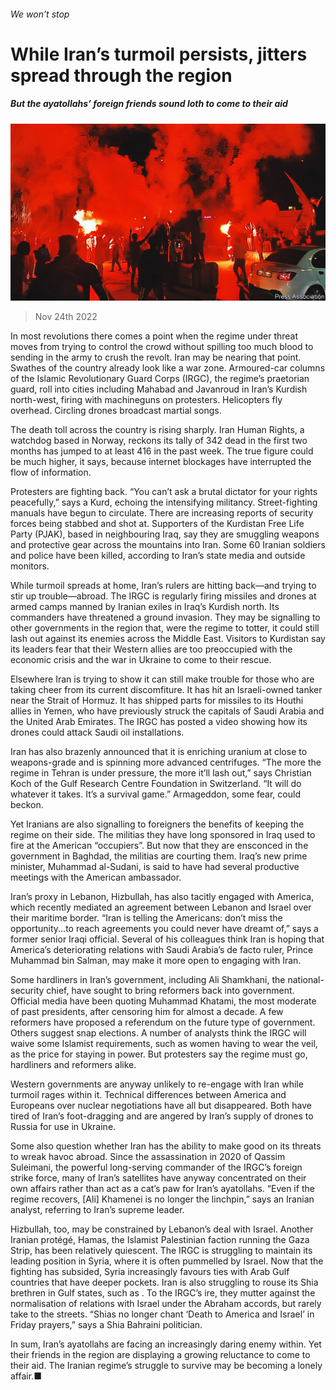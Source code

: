 ###### We won’t stop

# While Iran’s turmoil persists, jitters spread through the region 

##### But the ayatollahs’ foreign friends sound loth to come to their aid 

![image](images/20221126_MAP001.jpg) 

> Nov 24th 2022 

In most revolutions there comes a point when the regime under threat moves from trying to control the crowd without spilling too much blood to sending in the army to crush the revolt. Iran may be nearing that point. Swathes of the country already look like a war zone. Armoured-car columns of the Islamic Revolutionary Guard Corps (IRGC), the regime’s praetorian guard, roll into cities including Mahabad and Javanroud in Iran’s Kurdish north-west, firing with machineguns on protesters. Helicopters fly overhead. Circling drones broadcast martial songs.

The death toll across the country is rising sharply. Iran Human Rights, a watchdog based in Norway, reckons its tally of 342 dead in the first two months has jumped to at least 416 in the past week. The true figure could be much higher, it says, because internet blockages have interrupted the flow of information.

Protesters are fighting back. “You can’t ask a brutal dictator for your rights peacefully,” says a Kurd, echoing the intensifying militancy. Street-fighting manuals have begun to circulate. There are increasing reports of security forces being stabbed and shot at. Supporters of the Kurdistan Free Life Party (PJAK), based in neighbouring Iraq, say they are smuggling weapons and protective gear across the mountains into Iran. Some 60 Iranian soldiers and police have been killed, according to Iran’s state media and outside monitors.

While turmoil spreads at home, Iran’s rulers are hitting back—and trying to stir up trouble—abroad. The IRGC is regularly firing missiles and drones at armed camps manned by Iranian exiles in Iraq’s Kurdish north. Its commanders have threatened a ground invasion. They may be signalling to other governments in the region that, were the regime to totter, it could still lash out against its enemies across the Middle East. Visitors to Kurdistan say its leaders fear that their Western allies are too preoccupied with the economic crisis and the war in Ukraine to come to their rescue.

Elsewhere Iran is trying to show it can still make trouble for those who are taking cheer from its current discomfiture. It has hit an Israeli-owned tanker near the Strait of Hormuz. It has shipped parts for missiles to its Houthi allies in Yemen, who have previously struck the capitals of Saudi Arabia and the United Arab Emirates. The IRGC has posted a video showing how its drones could attack Saudi oil installations. 

Iran has also brazenly announced that it is enriching uranium at close to weapons-grade and is spinning more advanced centrifuges. “The more the regime in Tehran is under pressure, the more it’ll lash out,” says Christian Koch of the Gulf Research Centre Foundation in Switzerland. “It will do whatever it takes. It’s a survival game.” Armageddon, some fear, could beckon.

Yet Iranians are also signalling to foreigners the benefits of keeping the regime on their side. The militias they have long sponsored in Iraq used to fire at the American “occupiers”. But now that they are ensconced in the government in Baghdad, the militias are courting them. Iraq’s new prime minister, Muhammad al-Sudani, is said to have had several productive meetings with the American ambassador. 

Iran’s proxy in Lebanon, Hizbullah, has also tacitly engaged with America, which recently mediated an agreement between Lebanon and Israel over their maritime border. “Iran is telling the Americans: don’t miss the opportunity...to reach agreements you could never have dreamt of,” says a former senior Iraqi official. Several of his colleagues think Iran is hoping that America’s deteriorating relations with Saudi Arabia’s de facto ruler, Prince Muhammad bin Salman, may make it more open to engaging with Iran.

Some hardliners in Iran’s government, including Ali Shamkhani, the national-security chief, have sought to bring reformers back into government. Official media have been quoting Muhammad Khatami, the most moderate of past presidents, after censoring him for almost a decade. A few reformers have proposed a referendum on the future type of government. Others suggest snap elections. A number of analysts think the IRGC will waive some Islamist requirements, such as women having to wear the veil, as the price for staying in power. But protesters say the regime must go, hardliners and reformers alike. 

Western governments are anyway unlikely to re-engage with Iran while turmoil rages within it. Technical differences between America and Europeans over nuclear negotiations have all but disappeared. Both have tired of Iran’s foot-dragging and are angered by Iran’s supply of drones to Russia for use in Ukraine. 

Some also question whether Iran has the ability to make good on its threats to wreak havoc abroad. Since the assassination in 2020 of Qassim Suleimani, the powerful long-serving commander of the IRGC’s foreign strike force, many of Iran’s satellites have anyway concentrated on their own affairs rather than act as a cat’s paw for Iran’s ayatollahs. “Even if the regime recovers, [Ali] Khamenei is no longer the linchpin,” says an Iranian analyst, referring to Iran’s supreme leader. 

Hizbullah, too, may be constrained by Lebanon’s deal with Israel. Another Iranian protégé, Hamas, the Islamist Palestinian faction running the Gaza Strip, has been relatively quiescent. The IRGC is struggling to maintain its leading position in Syria, where it is often pummelled by Israel. Now that the fighting has subsided, Syria increasingly favours ties with Arab Gulf countries that have deeper pockets. Iran is also struggling to rouse its Shia brethren in Gulf states, such as . To the IRGC’s ire, they mutter against the normalisation of relations with Israel under the Abraham accords, but rarely take to the streets. “Shias no longer chant ‘Death to America and Israel’ in Friday prayers,” says a Shia Bahraini politician.

In sum, Iran’s ayatollahs are facing an increasingly daring enemy within. Yet their friends in the region are displaying a growing reluctance to come to their aid. The Iranian regime’s struggle to survive may be becoming a lonely affair.■

